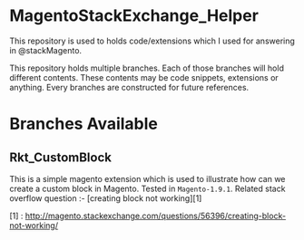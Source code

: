 # MagentoStackExchange_Helper
This repository is used to holds code/extensions which I used for answering in @stackMagento.

This repository holds multiple branches. Each of those branches will hold different contents. These contents may be code snippets, extensions or anything. Every branches are constructed for future references.

# Branches Available
## Rkt_CustomBlock 

This is a simple magento extension which is used to illustrate how can we create a custom block in Magento. Tested in `Magento-1.9.1`.
Related stack overflow question :- [creating block not working][1]





[1] : http://magento.stackexchange.com/questions/56396/creating-block-not-working/
